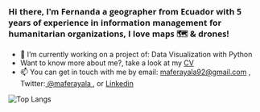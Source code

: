 <h3 align="left" style = "font-family:Open Sans;font-weight: bold;">
Hi there, I'm Fernanda a geographer from Ecuador with 5 years of experience in information management for humanitarian organizations, I love maps 🗺️ & drones! </h3>

- 🌱 I’m currently working on a project of: Data Visualization with Python
- Want to know more about me?, take a look at my <a href='https://maferayala.github.io/index.html'> CV </a>
- 📫 You can get in touch with me by email: <a href='https://mail.google.com/mail/?view=cm&fs=1&to=maferayala92@gmail.com'> maferayala92@gmail.com</a> , Twitter:<a href='https://twitter.com/maferayala'> @maferayala </a>, or <a href='https://www.linkedin.com/in/mfayala'> Linkedin </a>

![Top Langs](https://github-readme-stats.vercel.app/api/top-langs/?username=maferayala&layout=compact&theme=dark&hide_border=true)



<!--- 🔭 I’m currently working on ...
<!--- 🌱 I’m currently learning ...<!>e

Languages & Technologies
